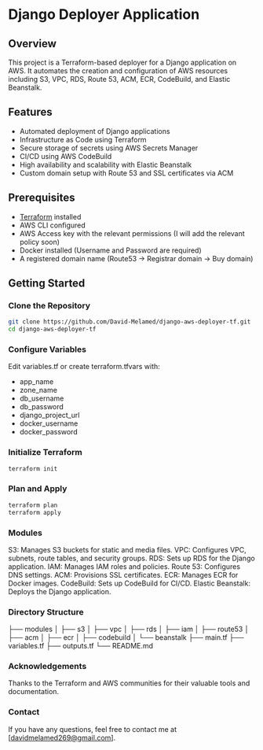 # Django Deployer Application

## Overview
This project is a Terraform-based deployer for a Django application on AWS. It automates the creation and configuration of AWS resources including S3, VPC, RDS, Route 53, ACM, ECR, CodeBuild, and Elastic Beanstalk.

## Features
- Automated deployment of Django applications
- Infrastructure as Code using Terraform
- Secure storage of secrets using AWS Secrets Manager
- CI/CD using AWS CodeBuild
- High availability and scalability with Elastic Beanstalk
- Custom domain setup with Route 53 and SSL certificates via ACM

## Prerequisites
- [Terraform](https://www.terraform.io/downloads.html) installed
- AWS CLI configured
- AWS Access key with the relevant permissions (I will add the relevant policy soon)
- Docker installed (Username and Password are required)
- A registered domain name (Route53 -> Registrar domain -> Buy domain)

## Getting Started

### Clone the Repository
```bash
git clone https://github.com/David-Melamed/django-aws-deployer-tf.git
cd django-aws-deployer-tf
```

### Configure Variables
Edit variables.tf or create terraform.tfvars with:
* app_name
* zone_name
* db_username
* db_password
* django_project_url
* docker_username
* docker_password

### Initialize Terraform
```bash
terraform init
```

### Plan and Apply
```bash
terraform plan
terraform apply
```

### Modules
S3: Manages S3 buckets for static and media files.
VPC: Configures VPC, subnets, route tables, and security groups.
RDS: Sets up RDS for the Django application.
IAM: Manages IAM roles and policies.
Route 53: Configures DNS settings.
ACM: Provisions SSL certificates.
ECR: Manages ECR for Docker images.
CodeBuild: Sets up CodeBuild for CI/CD.
Elastic Beanstalk: Deploys the Django application.

### Directory Structure
├── modules
│   ├── s3
│   ├── vpc
│   ├── rds
│   ├── iam
│   ├── route53
│   ├── acm
│   ├── ecr
│   ├── codebuild
│   └── beanstalk
├── main.tf
├── variables.tf
├── outputs.tf
└── README.md


### Acknowledgements
Thanks to the Terraform and AWS communities for their valuable tools and documentation.

### Contact
If you have any questions, feel free to contact me at [davidmelamed269@gmail.com].